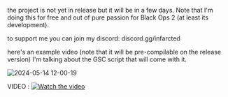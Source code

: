the project is not yet in release but it will be in a few days. Note that I'm doing this for free and out of pure passion for Black Ops 2 (at least its development). 

to support me you can join my discord: discord.gg/infarcted

here's an example video (note that it will be pre-compilable on the release version) I'm talking about the GSC script that will come with it.


![2024-05-14 12-00-19](https://github.com/INFARCTED/Custom-Map-mod-tool---Helper-Black-Ops-2-Zombies-Plutonium/assets/93995570/c816e94b-e069-4b53-8497-6298e09e7270)




VIDEO :
[![Watch the video](https://cdn.discordapp.com/attachments/1198347104226127952/1241086674327441560/image.png?ex=6648eb89&is=66479a09&hm=9f422e35e543795c18b5061a4c3bd059039ae0db79cdc485174485204ee041f1&)](https://youtu.be/RscXf9EqH4Q)
